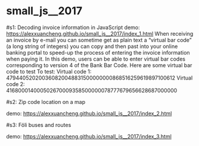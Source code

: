 # small_js__2017

#s1: Decoding invoice information in JavaScript
demo: https://alexxuancheng.github.io/small_js__2017/index_1.html
When receiving an invoice by e-mail you can sometime get as plain text a “virtual bar code” (a long string of integers) you can copy and then past into your online banking portal to speed-up the process of entering the invoice information when paying it.
In this demo, users can be able to enter virtual bar codes corresponding to version 4 of the Bank Bar Code.
Here are some virtual bar code to test To test:
Virtual code 1: 479440520200360820048831500000000868516259619897100612
Virtual code 2: 416800014000502670009358500000078777679656628687000000


#s2: Zip code location on a map

demo: https://alexxuancheng.github.io/small_js__2017/index_2.html

#s3: Föli buses and routes

demo: https://alexxuancheng.github.io/small_js__2017/index_3.html
